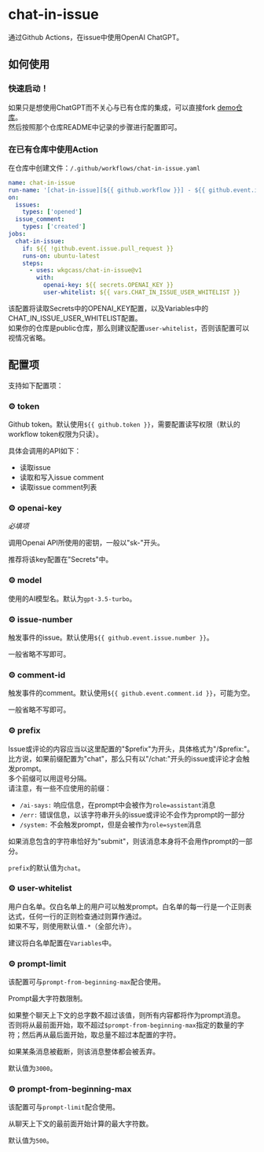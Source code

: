 # chat-in-issue

通过Github Actions，在issue中使用OpenAI ChatGPT。

## 如何使用

### 快速启动！

如果只是想使用ChatGPT而不关心与已有仓库的集成，可以直接fork [demo仓库](https://github.com/wkgcass/demo-of-chat-in-issue/)。  
然后按照那个仓库README中记录的步骤进行配置即可。

### 在已有仓库中使用Action

在仓库中创建文件：`/.github/workflows/chat-in-issue.yaml`

```yaml
name: chat-in-issue
run-name: '[chat-in-issue][${{ github.workflow }}] - ${{ github.event.issue.title }}'
on:
  issues:
    types: ['opened']
  issue_comment:
    types: ['created']
jobs:
  chat-in-issue:
    if: ${{ !github.event.issue.pull_request }}
    runs-on: ubuntu-latest
    steps:
      - uses: wkgcass/chat-in-issue@v1
        with:
          openai-key: ${{ secrets.OPENAI_KEY }}
          user-whitelist: ${{ vars.CHAT_IN_ISSUE_USER_WHITELIST }}
```

该配置将读取Secrets中的OPENAI_KEY配置，以及Variables中的CHAT_IN_ISSUE_USER_WHITELIST配置。  
如果你的仓库是public仓库，那么则建议配置`user-whitelist`，否则该配置可以视情况省略。

## 配置项

支持如下配置项：

### ⚙️ token

Github token。默认使用`${{ github.token }}`，需要配置读写权限（默认的workflow token权限为只读）。

具体会调用的API如下：

* 读取issue
* 读取和写入issue comment
* 读取issue comment列表

### ⚙️ openai-key

_必填项_

调用Openai API所使用的密钥，一般以"sk-"开头。

推荐将该key配置在"Secrets"中。

### ⚙️ model

使用的AI模型名。默认为`gpt-3.5-turbo`。

### ⚙️ issue-number

触发事件的issue。默认使用`${{ github.event.issue.number }}`。

一般省略不写即可。

### ⚙️ comment-id

触发事件的comment。默认使用`${{ github.event.comment.id }}`，可能为空。

一般省略不写即可。

### ⚙️ prefix

Issue或评论的内容应当以这里配置的"$prefix"为开头，具体格式为"/$prefix:"。  
比方说，如果前缀配置为"chat"，那么只有以"/chat:"开头的issue或评论才会触发prompt。  
多个前缀可以用逗号分隔。  
请注意，有一些不应使用的前缀：

* `/ai-says:` 响应信息，在prompt中会被作为`role=assistant`消息
* `/err:` 错误信息，以该字符串开头的issue或评论不会作为prompt的一部分
* `/system:` 不会触发prompt，但是会被作为`role=system`消息

如果消息包含的字符串恰好为"submit"，则该消息本身将不会用作prompt的一部分。

`prefix`的默认值为`chat`。

### ⚙️ user-whitelist

用户白名单。仅白名单上的用户可以触发prompt。白名单的每一行是一个正则表达式，任何一行的正则检查通过则算作通过。  
如果不写，则使用默认值`.*`（全部允许）。

建议将白名单配置在`Variables`中。

### ⚙️ prompt-limit

该配置可与`prompt-from-beginning-max`配合使用。

Prompt最大字符数限制。

如果整个聊天上下文的总字数不超过该值，则所有内容都将作为prompt消息。  
否则将从最前面开始，取不超过`$prompt-from-beginning-max`指定的数量的字符；然后再从最后面开始，取总量不超过本配置的字符。

如果某条消息被截断，则该消息整体都会被丢弃。

默认值为`3000`。

### ⚙️ prompt-from-beginning-max

该配置可与`prompt-limit`配合使用。

从聊天上下文的最前面开始计算的最大字符数。

默认值为`500`。
